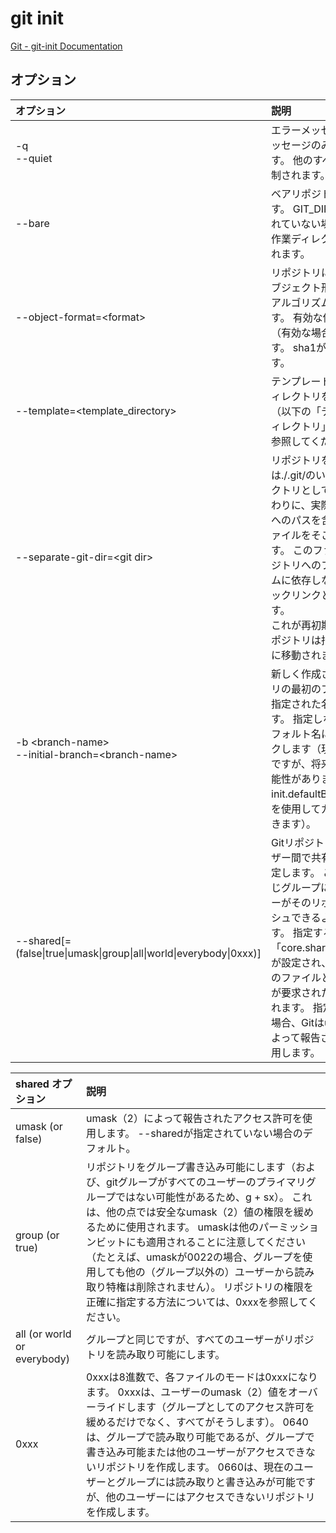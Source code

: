 # git init

[Git - git-init Documentation](https://git-scm.com/docs/git-init)

## オプション

|オプション|説明|
|:--|:--|
|-q<br>--quiet|エラーメッセージと警告メッセージのみを出力します。 他のすべての出力は抑制されます。|
|--bare|ベアリポジトリを作成します。 GIT_DIR環境が設定されていない場合は、現在の作業ディレクトリに設定されます。|
|--object-format=\<format\>|リポジトリに指定されたオブジェクト形式（ハッシュアルゴリズム）を指定します。 有効な値はsha1および（有効な場合）sha256です。 sha1がデフォルトです。|
|--template=\<template_directory\>|テンプレートを使用するディレクトリを指定します。 （以下の「テンプレートディレクトリ」セクションを参照してください。）|
|--separate-git-dir=\<git dir\>|リポジトリを$ GIT_DIRまたは./.git/のいずれかのディレクトリとして初期化する代わりに、実際のリポジトリへのパスを含むテキストファイルをそこに作成します。 このファイルは、リポジトリへのファイルシステムに依存しないGitシンボリックリンクとして機能します。<br>これが再初期化の場合、リポジトリは指定されたパスに移動されます。|
|-b \<branch-name\><br>--initial-branch=\<branch-name\>|新しく作成されたリポジトリの最初のブランチには、指定された名前を使用します。 指定しない場合は、デフォルト名にフォールバックします（現在はマスターですが、将来変更される可能性があります。名前はinit.defaultBranch構成変数を使用してカスタマイズできます）。|
|--shared[=(false\|true\|umask\|group\|all\|world\|everybody\|0xxx)]|Gitリポジトリを複数のユーザー間で共有することを指定します。 これにより、同じグループに属するユーザーがそのリポジトリにプッシュできるようになります。 指定すると、構成変数「core.sharedRepository」が設定され、$ GIT_DIRの下のファイルとディレクトリが要求された権限で作成されます。 指定されていない場合、Gitはumask（2）によって報告された権限を使用します。|

|shared オプション|説明|
|:--|:--|
|umask (or false)|umask（2）によって報告されたアクセス許可を使用します。 --sharedが指定されていない場合のデフォルト。|
|group (or true)|リポジトリをグループ書き込み可能にします（および、gitグループがすべてのユーザーのプライマリグループではない可能性があるため、g + sx）。 これは、他の点では安全なumask（2）値の権限を緩めるために使用されます。 umaskは他のパーミッションビットにも適用されることに注意してください（たとえば、umaskが0022の場合、グループを使用しても他の（グループ以外の）ユーザーから読み取り特権は削除されません）。 リポジトリの権限を正確に指定する方法については、0xxxを参照してください。|
|all (or world or everybody)|グループと同じですが、すべてのユーザーがリポジトリを読み取り可能にします。|
|0xxx|0xxxは8進数で、各ファイルのモードは0xxxになります。 0xxxは、ユーザーのumask（2）値をオーバーライドします（グループとしてのアクセス許可を緩めるだけでなく、すべてがそうします）。 0640は、グループで読み取り可能であるが、グループで書き込み可能または他のユーザーがアクセスできないリポジトリを作成します。 0660は、現在のユーザーとグループには読み取りと書き込みが可能ですが、他のユーザーにはアクセスできないリポジトリを作成します。|

